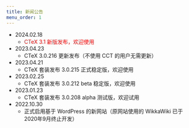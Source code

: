 ```yaml
---
title: 新闻公告
menu_order: 1
---
```

- 2024.02.18
	- <font color="red">CTeX 3.1 新版发布，欢迎使用</font>
- 2023.04.23
	- CTeX 3.0.216 更新发布（不使用 CCT 的用户无需更新）
- 2023.04.21
	- CTeX 套装发布 3.0.215 正式稳定版，欢迎使用
- 2023.02.25
	- CTeX 套装发布 3.0.212 beta 稳定版，欢迎使用
- 2023.01.23
	- CTeX 套装发布 3.0.208 alpha 测试版，欢迎试用
- 2022.10.30
	- 正式启用基于 WordPress 的新网站（原网站使用的 WikkaWiki 已于2020年9月终止开发）
